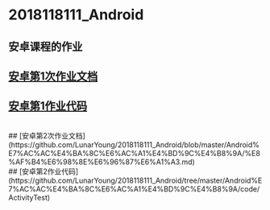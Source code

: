 # 2018118111_Android
## 安卓课程的作业<br>
## [安卓第1次作业文档](https://github.com/LunarYoung/2018118111_Android/blob/master/android%E7%AC%AC%E4%B8%80%E6%AC%A1%E4%BD%9C%E4%B8%9A/%E8%AF%B4%E6%98%8E%E6%96%87%E6%A1%A3.md)<br>
## [安卓第1作业代码](https://github.com/LunarYoung/2018118111_Android/tree/master/android%E7%AC%AC%E4%B8%80%E6%AC%A1%E4%BD%9C%E4%B8%9A/code)
<br>
## [安卓第2次作业文档](https://github.com/LunarYoung/2018118111_Android/blob/master/Android%E7%AC%AC%E4%BA%8C%E6%AC%A1%E4%BD%9C%E4%B8%9A/%E8%AF%B4%E6%98%8E%E6%96%87%E6%A1%A3.md)<br>
## [安卓第2作业代码](https://github.com/LunarYoung/2018118111_Android/tree/master/Android%E7%AC%AC%E4%BA%8C%E6%AC%A1%E4%BD%9C%E4%B8%9A/code/ActivityTest)
